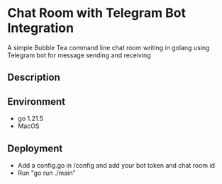 # Chat Room with Telegram Bot Integration

A simple Bubble Tea command line chat room writing in golang using Telegram bot for message sending and receiving

## Description


## Environment
- go 1.21.5
- MacOS

## Deployment
- Add a config.go in /config and add your bot token and chat room id
- Run "go run ./main"